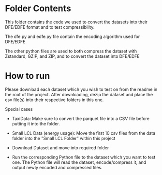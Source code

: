 # Folder Contents
This folder contains the code we used to convert the datasets into their DFE/EDFE format and to test compressibility.

The dfe.py and edfe.py file contain the encoding algorithm used for DFE/EDFE.

The other python files are used to both compress the dataset with Zstandard, GZIP, and ZIP, and to convert the dataset into DFE/EDFE

# How to run
Please download each dataset which you wish to test on from the readme in the root of the project. After downloading, dezip the dataset and place the csv file(s) into their respective folders in this one.

Special cases
- TaxiData: Make sure to convert the parquet file into a CSV file before putting it into the folder.
- Small LCL Data (energy usage): Move the first 10 csv files from the data folder into the "Small LCL Folder" within this project

- Download Dataset and move into required folder
- Run the corresponding Python file to the dataset which you want to test one. The Python file will read the dataset, encode/compress it, and output newly encoded and compressed files.